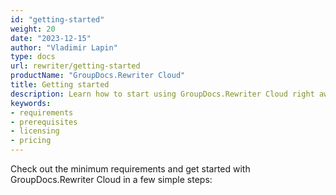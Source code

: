 ```yaml
---
id: "getting-started"
weight: 20
date: "2023-12-15"
author: "Vladimir Lapin"
type: docs
url: rewriter/getting-started
productName: "GroupDocs.Rewriter Cloud"
title: Getting started
description: Learn how to start using GroupDocs.Rewriter Cloud right away.
keywords:
- requirements
- prerequisites
- licensing
- pricing
---
```


Check out the minimum requirements and get started with GroupDocs.Rewriter Cloud in a few simple steps:
